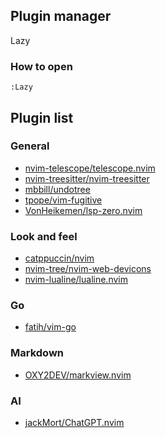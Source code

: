 ## Plugin manager

Lazy

### How to open
`:Lazy`

## Plugin list

### General

- [nvim-telescope/telescope.nvim](https://github.com/nvim-telescope/telescope.nvim)
- [nvim-treesitter/nvim-treesitter](https://github.com/nvim-treesitter/nvim-treesitter)
- [mbbill/undotree](https://github.com/mbbill/undotree)
- [tpope/vim-fugitive](https://github.com/tpope/vim-fugitive)
- [VonHeikemen/lsp-zero.nvim](https://github.com/VonHeikemen/lsp-zero.nvim)

### Look and feel
- [catppuccin/nvim](https://github.com/catppuccin/nvim)
- [nvim-tree/nvim-web-devicons](https://github.com/nvim-tree/nvim-web-devicons)
- [nvim-lualine/lualine.nvim](https://github.com/nvim-lualine/lualine.nvim)

### Go
- [fatih/vim-go](https://github.com/fatih/vim-go)

### Markdown
- [OXY2DEV/markview.nvim](https://github.com/OXY2DEV/markview.nvim)

### AI
- [jackMort/ChatGPT.nvim](https://github.com/jackMort/ChatGPT.nvim)
